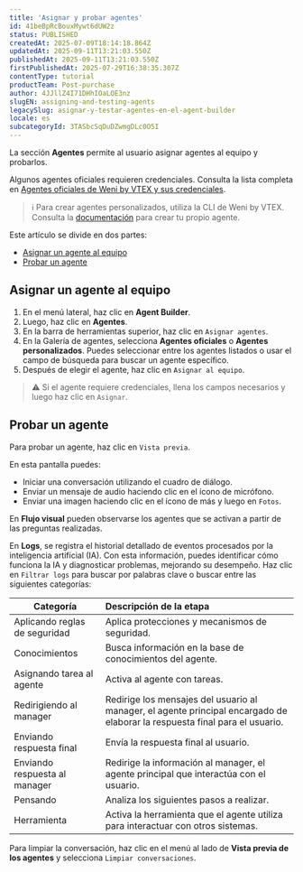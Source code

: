 ```yaml
---
title: 'Asignar y probar agentes'
id: 41beBpRcBouxMywt6dUW2z
status: PUBLISHED
createdAt: 2025-07-09T18:14:18.864Z
updatedAt: 2025-09-11T13:21:03.550Z
publishedAt: 2025-09-11T13:21:03.550Z
firstPublishedAt: 2025-07-29T16:38:35.307Z
contentType: tutorial
productTeam: Post-purchase
author: 4JJllZ4I71DHhIOaLOE3nz
slugEN: assigning-and-testing-agents
legacySlug: asignar-y-testar-agentes-en-el-agent-builder
locale: es
subcategoryId: 3TASbcSqDuDZwmgDLc0O5I
---
```


La sección **Agentes** permite al usuario asignar agentes al equipo y probarlos.

Algunos agentes oficiales requieren credenciales. Consulta la lista completa en [Agentes oficiales de Weni by VTEX y sus credenciales](/es/tutorial/agentes-oficiais-da-weni-by-vtex--7E8wlD3T41CiOexDVH1SIy).

> ℹ️ Para crear agentes personalizados, utiliza la CLI de Weni by VTEX. Consulta la [documentación](https://weni-ai.github.io/weni-cli/getting-started/installation/) para crear tu propio agente.

Este artículo se divide en dos partes:
- [Asignar un agente al equipo](#como-asignar-un-agente)
- [Probar un agente](#como-probar-un-agente)

## Asignar un agente al equipo

1. En el menú lateral, haz clic en **Agent Builder**.
2. Luego, haz clic en **Agentes**.
3. En la barra de herramientas superior, haz clic en <i class="fas fa-plus"></i>`Asignar agentes`.
4. En la Galería de agentes, selecciona **Agentes oficiales** o **Agentes personalizados**. Puedes seleccionar entre los agentes listados o usar el campo de búsqueda para buscar un agente específico.
5. Después de elegir el agente, haz clic en `Asignar al equipo`.

> ⚠️ Si el agente requiere credenciales, llena los campos necesarios y luego haz clic en `Asignar`.

## Probar un agente

Para probar un agente, haz clic en `Vista previa`.

En esta pantalla puedes:
- Iniciar una conversación utilizando el cuadro de diálogo.
- Enviar un mensaje de audio haciendo clic en el ícono de micrófono.
- Enviar una imagen haciendo clic en el ícono de más <i class="fas fa-plus"></i> y luego en `Fotos`.

En **Flujo visual** pueden observarse los agentes que se activan a partir de las preguntas realizadas.

En **Logs**, se registra el historial detallado de eventos procesados por la inteligencia artificial (IA). Con esta información, puedes identificar cómo funciona la IA y diagnosticar problemas, mejorando su desempeño. Haz clic en `Filtrar logs` para buscar por palabras clave o buscar entre las siguientes categorías:

| Categoría | Descripción de la etapa |
| ------------- | :-------------- |
| Aplicando reglas de seguridad | Aplica protecciones y mecanismos de seguridad. |
| Conocimientos | Busca información en la base de conocimientos del agente. |
| Asignando tarea al agente | Activa al agente con tareas. |
| Redirigiendo al manager | Redirige los mensajes del usuario al manager, el agente principal encargado de elaborar la respuesta final para el usuario. |
| Enviando respuesta final | Envía la respuesta final al usuario. |
| Enviando respuesta al manager | Redirige la información al manager, el agente principal que interactúa con el usuario. |
| Pensando | Analiza los siguientes pasos a realizar. |
| Herramienta | Activa la herramienta que el agente utiliza para interactuar con otros sistemas. |

Para limpiar la conversación, haz clic en el menú <i class="fas fa-ellipsis-v"></i> al lado de **Vista previa de los agentes** y selecciona `Limpiar conversaciones`.
